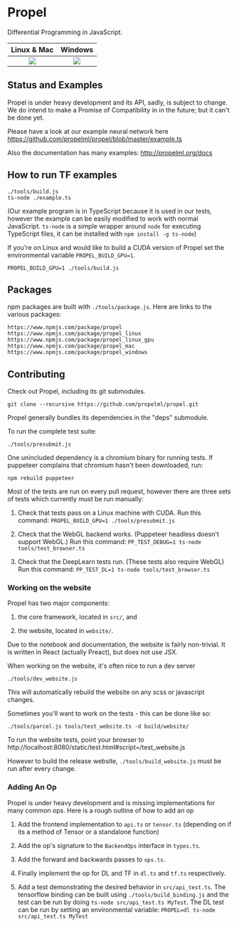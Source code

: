 # Propel

Differential Programming in JavaScript.

| **Linux & Mac** | **Windows** |
|:---------------:|:-----------:|
| [![][Travis CI badge]][Travis CI link] | [![][AppVeyor badge]][AppVeyor link] |

## Status and Examples

Propel is under heavy development and its API, sadly, is subject to change.
We do intend to make a Promise of Compatibility in in the future; but
it can't be done yet.

Please have a look at our example neural network here
https://github.com/propelml/propel/blob/master/example.ts

Also the documentation has many examples:
http://propelml.org/docs


## How to run TF examples

    ./tools/build.js
    ts-node ./example.ts

(Our example program is in TypeScript because it is used in our
tests, however the example can be easily modified to work with normal
JavaScript. `ts-node` is a simple wrapper around `node` for executing
TypeScript files, it can be installed with `npm install -g ts-node`)

If you're on Linux and would like to build a CUDA version of
Propel set the environmental variable `PROPEL_BUILD_GPU=1`.

    PROPEL_BUILD_GPU=1 ./tools/build.js


## Packages

npm packages are built with `./tools/package.js`. Here are links
to the various packages:

    https://www.npmjs.com/package/propel
    https://www.npmjs.com/package/propel_linux
    https://www.npmjs.com/package/propel_linux_gpu
    https://www.npmjs.com/package/propel_mac
    https://www.npmjs.com/package/propel_windows


## Contributing

Check out Propel, including its git submodules.

    git clone --recursive https://github.com/propelml/propel.git

Propel generally bundles its dependencies in the "deps" submodule.

To run the complete test suite:

    ./tools/presubmit.js

One unincluded dependency is a chromium binary for running tests.
If puppeteer complains that chromium hasn't been downloaded, run:

    npm rebuild puppeteer

Most of the tests are run on every pull request, however there are three sets
of tests which currently must be run manually:

 1. Check that tests pass on a Linux machine with CUDA.
    Run this command: `PROPEL_BUILD_GPU=1 ./tools/presubmit.js`

 2. Check that the WebGL backend works. (Puppeteer headless doesn't support
    WebGL.)
    Run this command: `PP_TEST_DEBUG=1 ts-node tools/test_browser.ts`

 3. Check that the DeepLearn tests run. (These tests also require WebGL)
    Run this command:  `PP_TEST_DL=1 ts-node tools/test_browser.ts`


### Working on the website

Propel has two major components:

 1. the core framework, located in `src/`, and

 2. the website, located in `website/`.

Due to the notebook and documentation, the website is fairly non-trivial. It
is written in React (actually Preact), but does not use JSX.

When working on the website, it's often nice to run a dev server

    ./tools/dev_website.js

This will automatically rebuild the website on any scss or javascript
changes.

Sometimes you'll want to work on the tests - this can be done like so:

    ./tools/parcel.js tools/test_website.ts -d build/website/

To run the website tests, point your browser to
http://localhost:8080/static/test.html#script=/test_website.js

However to build the release website, `./tools/build_website.js` must be run
after every change.


### Adding An Op

Propel is under heavy development and is missing implementations for many common
ops. Here is a rough outline of how to add an op

  1. Add the frontend implementation to `api.ts` or `tensor.ts` (depending on
     if its a method of Tensor or a standalone function)

  2. Add the op's signature to the `BackendOps` interface in `types.ts`.

  3. Add the forward and backwards passes to `ops.ts`.

  4. Finally implement the op for DL and TF in `dl.ts` and `tf.ts`
     respectively.

  5. Add a test demonstrating the desired behavior in `src/api_test.ts`.
     The tensorflow binding can be built using `./tools/build_binding.js`
     and the test can be run by doing `ts-node src/api_test.ts MyTest`.
     The DL test can be run by setting an environmental variable:
     `PROPEL=dl ts-node src/api_test.ts MyTest`



[AppVeyor badge]:  https://ci.appveyor.com/api/projects/status/github/propelml/propel?branch=master&svg=true
[AppVeyor link]:   https://ci.appveyor.com/project/piscisaureus/propel/branch/master
[Travis CI badge]: https://travis-ci.org/propelml/propel.svg?branch=master
[Travis CI link]:  https://travis-ci.org/propelml/propel/builds
